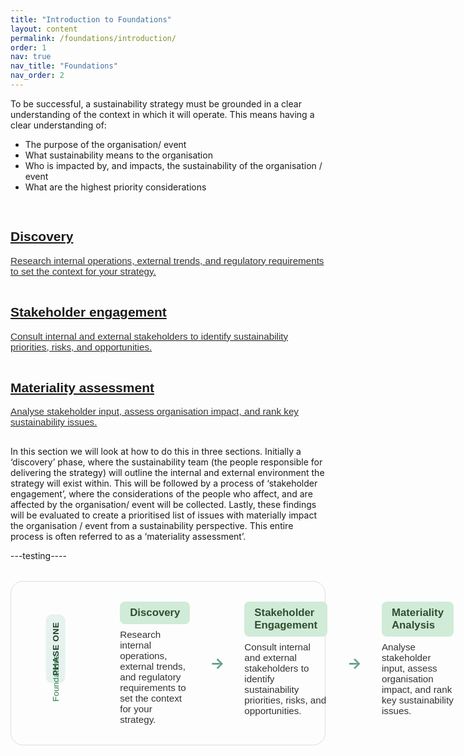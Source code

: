 ```yaml
---
title: "Introduction to Foundations"
layout: content
permalink: /foundations/introduction/
order: 1
nav: true
nav_title: "Foundations"
nav_order: 2
---
```


To be successful, a sustainability strategy must be grounded in a clear understanding of the context in which it will operate.  This means having a clear understanding of:
-	The purpose of the organisation/ event
-	What sustainability means to the organisation
-	Who is impacted by, and impacts, the sustainability of the organisation / event
-	What are the highest priority considerations

<section class="phase-blocks outlined green">
  <a href="/foundations/discovery/" class="phase-block">
    <h2>Discovery</h2>
    <p>Research internal operations, external trends, and regulatory requirements to set the context for your strategy.</p>
  </a>
  <a href="/foundations/stakeholderEngagement/" class="phase-block">
    <h2>Stakeholder engagement</h2>
    <p>Consult internal and external stakeholders to identify sustainability priorities, risks, and opportunities.</p>
  </a>
  <a href="/foundations/materialityAssessment/" class="phase-block">
    <h2>Materiality assessment</h2>
    <p>Analyse stakeholder input, assess organisation impact, and rank key sustainability issues.</p>
  </a>
</section>

In this section we will look at how to do this in three sections.  Initially a ‘discovery’ phase, where the sustainability team (the people responsible for delivering the strategy) will outline the internal and external environment the strategy will exist within.  This will be followed by a process of ‘stakeholder engagement’, where the considerations of the people who affect, and are affected by the organisation/ event will be collected.  Lastly, these findings will be evaluated to create a prioritised list of issues with materially impact the organisation / event from a sustainability perspective.  This entire process is often referred to as a ‘materiality assessment’.  


---testing----

<div class="phase-diagram-container">
  <div class="phase-sidebar-vertical">
    <div class="phase-label rotated-text">PHASE ONE</div>
    <div class="phase-step rotated-text">Foundations</div>
  </div>
  <div class="phase-diagram-horizontal">
    <div class="phase-block current">
      <div class="phase-header">Discovery</div>
      <p>Research internal operations, external trends, and regulatory requirements to set the context for your strategy.</p>
    </div>
    <div class="arrow">&#8594;</div>
    <div class="phase-block">
      <div class="phase-header">Stakeholder Engagement</div>
      <p>Consult internal and external stakeholders to identify sustainability priorities, risks, and opportunities.</p>
    </div>
    <div class="arrow">&#8594;</div>
    <div class="phase-block">
      <div class="phase-header">Materiality Analysis</div>
      <p>Analyse stakeholder input, assess organisation impact, and rank key sustainability issues.</p>
    </div>
  </div>
</div>

<style>
.phase-diagram-container {
  display: flex;
  align-items: stretch;
  margin: 2rem 0;
  border: 1px solid #d4e3dc;
  border-radius: 20px;
  padding: 1rem;
  gap: 1rem;
}

.phase-sidebar-vertical {
  display: flex;
  flex-direction: column;
  justify-content: center;
  align-items: center;
  font-family: sans-serif;
  margin-right: 1rem;
  flex: 0 0 auto;
}

.rotated-text {
  transform: rotate(270deg);
  white-space: nowrap; /* Prevent wrapping after rotation */
}

.phase-label {
  background: #e6f2ed;
  font-weight: 600;
  font-size: 0.85rem;
  letter-spacing: 0.05em;
  color: #1f3f2e;
  padding: 0.5rem 0.75rem;
  border-radius: 10px;
  margin-bottom: 1rem; /* Adjust spacing for rotated text */
}

.phase-step {
  font-size: 0.85rem;
  color: #2f7c4c;
  font-weight: 500;
  padding: 0.5rem 0.75rem;
  border-radius: 10px;
}

.phase-diagram-horizontal {
  display: flex;
  align-items: stretch;
  gap: 1rem;
  flex: 1;
  flex-wrap: nowrap;
}

.phase-block {
  background: none;
  padding: 1rem;
  border-radius: 12px;
  border: none;
  flex: 1;
  font-family: sans-serif;
  transition: background 0.3s ease;
}

.phase-block.current .phase-header {
  background: #d0ebd8;
}

.phase-header {
  background: #d0ebd8;
  padding: 0.5rem 1rem;
  border-radius: 8px;
  font-weight: 600;
  color: #2f4f2f;
  font-size: 1.05rem;
  margin-bottom: 0.5rem;
}

.phase-block p {
  margin: 0;
  font-size: 0.95rem;
  color: #333;
}

.arrow {
  display: flex;
  align-items: center;
  justify-content: center;
  font-size: 1.5rem;
  flex: 0 0 auto;
  color: #66a189;
  font-weight: bold;
}

@media (max-width: 768px) {
  .phase-diagram-container {
    flex-direction: column;
    gap: 0.5rem;
    padding: 1rem 0.5rem;
  }
  .phase-sidebar-vertical {
    flex-direction: row;
    justify-content: center;
    margin-right: 0;
    margin-bottom: 0.5rem;
  }
  .rotated-text {
    transform: none; /* Remove rotation on smaller screens */
    white-space: normal;
  }
  .phase-label {
    margin-bottom: 0;
    margin-right: 0.5rem;
  }
  .phase-diagram-horizontal {
    flex-direction: column;
  }
  .arrow {
    transform: rotate(90deg);
  }
}
</style>
